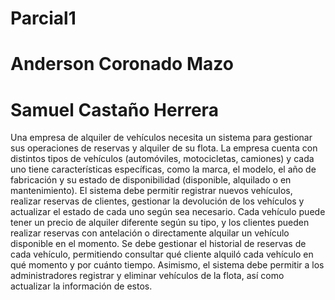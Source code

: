 # Parcial1
# Anderson Coronado Mazo
# Samuel Castaño Herrera
Una empresa de alquiler de vehículos necesita un sistema para gestionar sus operaciones de 
reservas y alquiler de su flota. La empresa cuenta con distintos tipos de vehículos (automóviles, 
motocicletas, camiones) y cada uno tiene características específicas, como la marca, el modelo, 
el año de fabricación y su estado de disponibilidad (disponible, alquilado o en mantenimiento).
El sistema debe permitir registrar nuevos vehículos, realizar reservas de clientes, gestionar la 
devolución de los vehículos y actualizar el estado de cada uno según sea necesario. Cada vehículo 
puede tener un precio de alquiler diferente según su tipo, y los clientes pueden realizar reservas 
con antelación o directamente alquilar un vehículo disponible en el momento.
Se debe gestionar el historial de reservas de cada vehículo, permitiendo consultar qué cliente 
alquiló cada vehículo en qué momento y por cuánto tiempo. Asimismo, el sistema debe permitir a 
los administradores registrar y eliminar vehículos de la flota, así como actualizar la información de 
estos.

